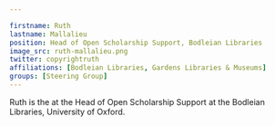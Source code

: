 ```yaml
---

firstname: Ruth
lastname: Mallalieu
position: Head of Open Scholarship Support, Bodleian Libraries
image_src: ruth-mallalieu.png
twitter: copyrightruth
affiliations: [Bodleian Libraries, Gardens Libraries & Museums]
groups: [Steering Group]
---
```


Ruth is the  at the Head of Open Scholarship Support at the
Bodleian Libraries, University of Oxford.
